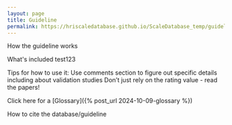 ```yaml
---
layout: page
title: Guideline
permalink: https://hriscaledatabase.github.io/ScaleDatabase_temp/guideline #/guideline/
---
```


How the guideline works

What's included 
test123

Tips for how to use it: Use comments section to figure out specific details including about validation studies
Don’t just rely on the rating value - read the papers!


Click here for a [Glossary]({% post_url 2024-10-09-glossary %})

How to cite the database/guideline